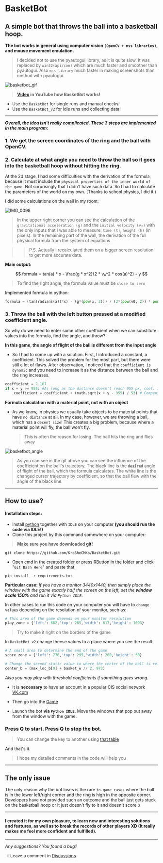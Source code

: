# BasketBot
## A simple bot that throws the ball into a basketball hoop.

**The bot works in general using computer vision `(OpenCV + mss libraries)`, and mouse movement emulation.**

>I decided not to use the pyautogui library, as it is quite slow. It was replaced by `win32(api/con)` which are much faster and smoother than pyautogui. Also `mss library` much faster in making screenshots than method with pyautogui.

![basketbot_gif](https://github.com/KroSheChKa/BasketBot/assets/104899233/dc98a915-1dc4-47bd-a097-cf7647bf0d83)

> **[Video](https://youtu.be/pxDiq9SRecY) in YouTube how BasketBot works!**

- Use the `BasketBot` for single runs and manual checks!
- Use the `BasketBot_v2` for idle runs and collecting data!

----
**_Overall, the idea isn't really complicated. These 3 steps are implemented in the main program:_**

### 1. We get the screen coordinates of the ring and the ball with OpenCV.

### 2. Calculate at what angle you need to throw the ball so it goes into the basketball hoop without hitting the ring.

At the 2d stage, I had some difficulties with the derivation of the formula, because it must include the `physical properties of the inner world of the game`. Not surprisingly that I didn't have such data. So I had to calculate the parameters of the world on my own. (Thanks to school physics, I did it.)

I did some calculations on the wall in my room:

![IMG_0098](https://user-images.githubusercontent.com/104899233/232847993-deb48127-827f-455e-9220-8bce9557e147.jpg)
> In the upper right corner you can see the calculation of the `gravitational acceleration (g)` and the `initial velocity (v₀)` with the only inputs that I was able to measure: `time (t)`, `height (h)` (in pixels). In the remaining part of the wall, the derivation of the full physical formula from the system of equations

> > P.S. Actually I recalculated them on a bigger screen resolution to get more accurate data.

**Main output:**

$$
formula = tan(a) * x - \frac{g * x^2}{2 * v₀^2 * cos(a)^2} - y
$$
> To find the right angle, the formula value must be `close to zero`

Implemented formula in python:
```python
formula = (tan(radians(a))*x) - (g*(pow(x, 2))) / (2*(pow(v0, 2)) * pow((cos(radians(a)), 2))) - y
```

### 3. Throw the ball with the left button pressed at a modified coefficient angle.

So why do we need to enter some other coefficient when we can substitute values into the formula, find the angle, and throw?

**In this game, the angle of flight of the ball is different from the input angle**

- So I had to come up with a solution. First, I introduced a constant, a coefficient. This solved the problem for the most part, but there were still a lot of flaws. After observation, I noticed that the `coefficient is dynamic` and you need to increase it as the distance between the ball and the ring increases.

```python
coefficient = 2.167
if x + y >= 955: #As long as the distance doesn't reach 955 px, coef. is static
    coefficient = coefficient + (math.sqrt(x + y - 955) / 53) # Compensate angle
```

**Formula calculation with a material point, not with an object**

- As we know, in physics we usually take objects to be material points that have `no distance` at all. In my case, however, we are throwing a ball, which has a `decent size`! This creates a big problem, because where a material point will fly, the ball won't fly.

  > This is often the reason for losing. The ball hits the ring and flies away

![basketbot_angle](https://github.com/KroSheChKa/BasketBot/assets/104899233/2a348895-365f-4c45-a1f2-afdad140cdae)

> As you can see in the gif above you can see the influence of the coefficient on the ball's trajectory. The black line is the **`desired`** angle of flight of the ball, which the formula calculates. The white line is the changed cursor trajectory by coefficient, so that the ball flew with the angle of the black line.

----

## How to use?

#### Installation steps:

- Install [python](https://www.python.org/downloads/) together with `IDLE` on your computer **(you should run the code via IDLE!)**
- Clone this project by this command somewhere on your computer:
> **Make sure you have downloaded [git](https://git-scm.com/downloads)!**
```
git clone https://github.com/KroSheChKa/BasketBot.git
```
- Open cmd in the created folder or press RButton in the folder and click "`Git Bash Here`" and paste that:
```
pip install -r requirements.txt
```
**Particular case:** *If you have a monitor 3440x1440, then simply place the window with the game exactly half the screen on the left, set the **window scale 150%** and run it via `Python IDLE`.*

In other cases to run this code on your computer you will have to `change values` depending on the resolution of your monitor, such as:

```python 
# This area of the game depends on your monitor resolution
play_zone = {'left': 662,'top': 285,'width': 617,'height': 1093}
```
> Try to make it right on the borders of the game

In `BasketBot_v2` change theese values to a place where you see the result:
```python 
# A small area to determine the end of the game
score_zone = {'left': 776,'top': 295,'width': 200,'height': 50}
``` 
```python 
# Change the second static value to where the center of the ball is relative to the y coordinate
center_b = (max_loc_b[0] + basket_w // 2, 973)
```
*Also you may play with threshold coefficients if something goes wrong.*

- It is **necessary** to have an account in a popular CIS social network [VK.com](https://vk.com)
  
- Then go into the [Game](https://vk.com/app6657931)

- Launch the bot **via `Python IDLE`**. Move the windows that pop out away from the window with the game.

### Press Q to start. Press Q to stop the bot.
> You can change the key to another using [that table](https://learn.microsoft.com/en-us/windows/win32/inputdev/virtual-key-codes)

And that's it.
>I hope my detailed comments in the code will help you

----

## The only issue
The only reason why the bot loses is the rare `in-game cases` where the ball is in the lower left/right corner and the ring is high in the opposite corner. Developers have not provided such an outcome and the ball just gets stuck on the basketball hoop or it just doesn't fly to it and doesn't score :\

---

#### I created it for my own pleasure, to learn new and interesting solutions and features, as well as to break the records of other players XD (It really makes me feel more confident and fulfilled).

---

*Any suggestions? You found a bug?*

-> Leave a comment in [Discussions](https://github.com/KroSheChKa/BasketBot/discussions)
